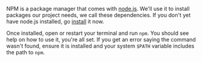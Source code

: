 NPM is a package manager that comes with [node.js](http://nodejs.org).
We'll use it to install packages our project needs, we call these dependencies.
If you don't yet have node.js installed, go [install](http://nodejs.org) it now.

Once installed, open or restart your terminal and run `npm`.
You should see help on how to use it, you're all set.
If you get an error saying the command wasn't found, ensure it is installed and your system `$PATH` variable includes the path to `npm`.
